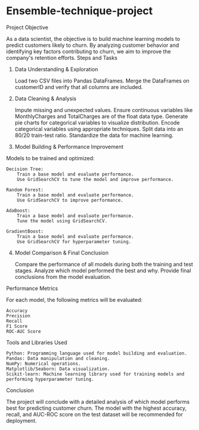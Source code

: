 # Ensemble-technique-project

Project Objective

As a data scientist, the objective is to build machine learning models to predict customers likely to churn. By analyzing customer behavior and identifying key factors contributing to churn, we aim to improve the company's retention efforts.
Steps and Tasks
1. Data Understanding & Exploration

    Load two CSV files into Pandas DataFrames.
    Merge the DataFrames on customerID and verify that all columns are included.

2. Data Cleaning & Analysis

    Impute missing and unexpected values.
    Ensure continuous variables like MonthlyCharges and TotalCharges are of the float data type.
    Generate pie charts for categorical variables to visualize distribution.
    Encode categorical variables using appropriate techniques.
    Split data into an 80/20 train-test ratio.
    Standardize the data for machine learning.

3. Model Building & Performance Improvement

Models to be trained and optimized:

    Decision Tree:
        Train a base model and evaluate performance.
        Use GridSearchCV to tune the model and improve performance.

    Random Forest:
        Train a base model and evaluate performance.
        Use GridSearchCV to improve performance.

    AdaBoost:
        Train a base model and evaluate performance.
        Tune the model using GridSearchCV.

    GradientBoost:
        Train a base model and evaluate performance.
        Use GridSearchCV for hyperparameter tuning.

4. Model Comparison & Final Conclusion

    Compare the performance of all models during both the training and test stages.
    Analyze which model performed the best and why.
    Provide final conclusions from the model evaluation.

Performance Metrics

For each model, the following metrics will be evaluated:

    Accuracy
    Precision
    Recall
    F1 Score
    ROC-AUC Score

Tools and Libraries Used

    Python: Programming language used for model building and evaluation.
    Pandas: Data manipulation and cleaning.
    NumPy: Numerical operations.
    Matplotlib/Seaborn: Data visualization.
    Scikit-learn: Machine learning library used for training models and performing hyperparameter tuning.

Conclusion

The project will conclude with a detailed analysis of which model performs best for predicting customer churn. The model with the highest accuracy, recall, and AUC-ROC score on the test dataset will be recommended for deployment.
